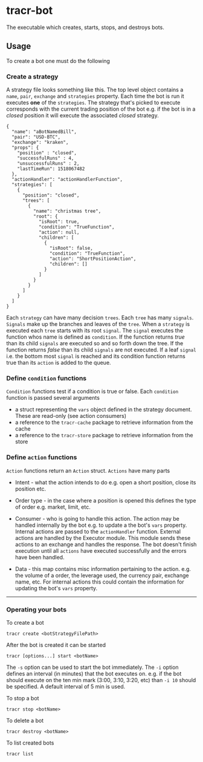 # tracr-bot
The executable which creates, starts, stops, and destroys bots. 

## Usage

To create a bot one must do the following

### Create a strategy
A strategy file looks something like this. The top level object contains a `name`, `pair`, `exchange` and `strategies` 
property. Each time the bot is run it executes __one__ of the `strategies`. The strategy that's picked to execute 
corresponds with the current trading position of the bot e.g. if the bot is in a _closed_ position it will execute the 
associated _closed_ strategy.

    {
      "name": "aBotNamedBill",
      "pair": "USD-BTC",
      "exchange": "kraken",
      "props": {
        "position" : "closed",
        "successfulRuns" : 4,
        "unsuccessfulRuns" : 2,
        "lastTimeRun": 1518067482
      },
      "actionHandler": "actionHandlerFunction",
      "strategies": [
        {
          "position": "closed",
          "trees": [
            {
              "name": "christmas tree",
              "root": {
                "isRoot": true,
                "condition": "TrueFunction",
                "action": null,
                "children": [
                  {
                    "isRoot": false,
                    "condition": "TrueFunction",
                    "action": "ShortPositionAction",
                    "children": []
                  }
                ]
              }
            }
          ]
        }
      ]
    }

Each `strategy` can have many decision `trees`. Each `tree` has many `signals`. `Signals` make up the branches and leaves 
of the `tree`. When a `strategy` is executed each `tree` starts with its root `signal`. The `signal` executes the function 
whos name is defined as `condition`. If the function returns *true* than its child `signals` are executed so and so forth 
down the tree. If the function returns *false* than its child `signals` are not executed. If a leaf `signal` 
i.e. the bottom most `signal` is reached and its condition function returns true than its `action` is added to the queue.


### Define `condition` functions
`Condition` functions test if a condition is true or false. Each `condition` function is passed several  arguments
- a struct representing the `vars` object defined in the strategy document. These are read-only (see action consumers)
- a reference to the `tracr-cache` package to retrieve information from the cache
- a reference to the `tracr-store` package to retrieve information from the store


### Define `action` functions
`Action` functions return an `Action` struct. `Actions` have many parts

- Intent - what the action intends to do e.g. open a short position, close its position etc.

- Order type - in the case where a position is opened this defines the type of order e.g. market, limit, etc.

- Consumer - who is going to handle this action. The action may be handled internally by the bot e.g. to update a the 
bot's `vars` property. Internal actions are passed to the `actionHandler` function.
External actions are handled by the Executor module. This module sends these actions 
to an exchange and handles the response. The bot doesn't finish execution until all `actions` have executed successfully
and the errors have been handled.

- Data - this map contains misc information pertaining to the action. e.g. the volume of a order, the leverage used, the 
currency pair, exchange name, etc. For internal actions this could contain the information for updating the bot's `vars` 
property.

---

### Operating your bots

To create a bot

    tracr create <botStrategyFilePath>
    
After the bot is created it can be started

    tracr [options...] start <botName>
    
The `-s` option can be used to start the bot immediately. The `-i` option defines an interval (in minutes) that the bot
executes on. e.g. if the bot should execute on the ten min mark (3:00, 3:10, 3:20, etc) than `-i 10` should be specified.
A default interval of 5 min is used.

To stop a bot

    tracr stop <botName>
    
To delete a bot

    tracr destroy <botName>
    
To list created bots

    tracr list
